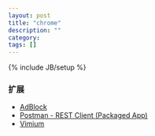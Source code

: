 ```yaml
---
layout: post
title: "chrome"
description: ""
category: 
tags: []
---
```

{% include JB/setup %}

### 扩展
* [AdBlock](https://chrome.google.com/webstore/detail/adblock/gighmmpiobklfepjocnamgkkbiglidom)
* [Postman - REST Client (Packaged App)](https://chrome.google.com/webstore/detail/postman-rest-client-packa/fhbjgbiflinjbdggehcddcbncdddomop)
* [Vimium](https://chrome.google.com/webstore/detail/vimium/dbepggeogbaibhgnhhndojpepiihcmeb)